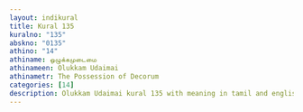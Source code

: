 ```yaml
---
layout: indikural
title: Kural 135
kuralno: "135"
abskno: "0135"
athino: "14"
athiname: ஒழுக்கமுடைமை
athinameen: Olukkam Udaimai
athinametr: The Possession of Decorum
categories: [14]
description: Olukkam Udaimai kural 135 with meaning in tamil and english 
---
```


